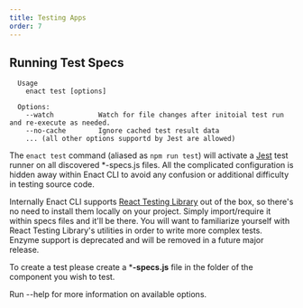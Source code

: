 ```yaml
---
title: Testing Apps
order: 7
---
```

## Running Test Specs
```none
  Usage
    enact test [options]

  Options:
    --watch           Watch for file changes after initoial test run and re-execute as needed.
    --no-cache        Ignore cached test result data
    ... (all other options supportd by Jest are allowed)
```
The `enact test` command (aliased as `npm run test`) will activate a [Jest](https://jestjs.io/) test runner on all discovered *-specs.js files. All the complicated configuration is hidden away within Enact CLI to avoid any confusion or additional difficulty in testing source code.

Internally Enact CLI supports [React Testing Library](https://testing-library.com/docs/react-testing-library/intro) out of the box, so there's no need to install them locally on your project. Simply import/require it within specs files and it'll be there. You will want to familiarize yourself with React Testing Library's utilities in order to write more complex tests.
Enzyme support is deprecated and will be removed in a future major release.

To create a test please create a ***-specs.js** file in the folder of the component you wish to test.

Run --help for more information on available options.
